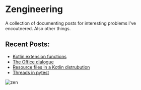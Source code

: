 # Zengineering

A collection of documenting posts for interesting problems I've encoutnered.
Also other things.

## Recent Posts:
- [Kotlin extension functions](_posts/2018-06-05-kotlin-extension-functions.md)
- [The Office dialogue](_posts/2018-06-04-the-office-dialogue.md)
- [Resource files in a Kotlin distrubution](_posts/2018-05-01-resource-files-in-kotlin-distribution.md)
- [Threads in pytest](_posts/2018-07-22-threads-in-pytest.md)

![zen](https://images.pexels.com/photos/301614/pexels-photo-301614.jpeg?auto=compress&cs=tinysrgb&dpr=2&h=750&w=1260)

